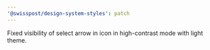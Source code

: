 ```yaml
---
'@swisspost/design-system-styles': patch
---
```


Fixed visibility of select arrow in icon in high-contrast mode with light theme.
